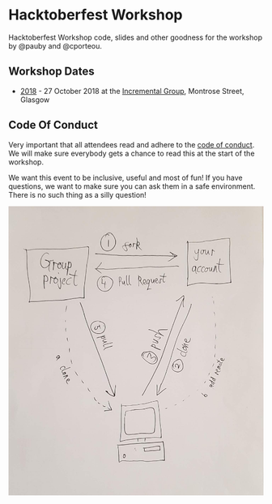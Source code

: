 # Hacktoberfest Workshop

Hacktoberfest Workshop code, slides and other goodness for the workshop by @pauby and @cporteou.

## Workshop Dates

* [2018](/2018/) - 27 October 2018 at the [Incremental Group](https://incrementalgroup.co.uk), Montrose Street, Glasgow

## Code Of Conduct

Very important that all attendees read and adhere to the [code of conduct](https://docs.google.com/document/d/1gFKOhyUqMZzrZcbq8A_TpO5x9J9HK6agv70awCH8pyI/). We will make sure everybody gets a chance to read this at the start of the workshop. 

We want this event to be inclusive, useful and most of fun! If you have questions, we want to make sure you can ask them in a safe environment. There is no such thing as a silly question! 

![diagram](DrawGitHubPullRq.jpg)

